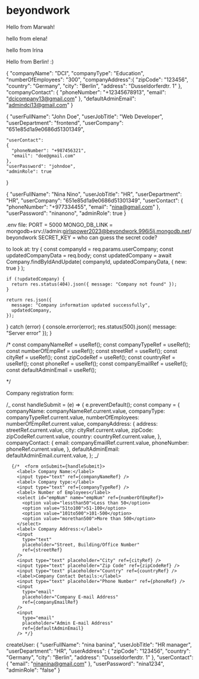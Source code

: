 # beyondwork

Hello from Marwah!

hello from elena!

hello from Irina

Hello from Berlin!
:)

{
"companyName": "DCI",
"companyType": "Education",
"numberOfEmployees": "300",
"companyAddress":{
"zipCode": "123456",
"country": "Germany",
"city": "Berlin",
"address": "Dusseldorferdtr. 1"
},
"companyContact": {
"phoneNumber": "+12345678913",
"email": "dcicompany13@gmail.com"
},
"defaultAdminEmail": "admindci13@gmail.com"
}

{
"userFullName": "John Doe",
"userJobTitle": "Web Developer",
"userDepartment": "frontend",
"userCompany": "651e85d1a9e0686d51301349",

    "userContact":
    {
      "phoneNumber": "+987456321",
      "email": "doe@gmail.com"
    },
    "userPassword": "johndoe",
    "adminRole": true

}

{
"userFullName": "Nina Nino",
"userJobTitle": "HR",
"userDepartment": "HR",
"userCompany": "651e85d1a9e0686d51301349",
"userContact":
{
"phoneNumber": "+977334455",
"email": "nina@gmail.com"
},
"userPassword": "ninanono",
"adminRole": true
}

.env file:
PORT = 5000
MONGO_DB_LINK = mongodb+srv://admin:girlspower2023@beyondwork.996i5lj.mongodb.net/beyondwork
SECRET_KEY = who can guess the secret code?

to look at:
try {
const companyId = req.params.userCompany;
const updatedCompanyData = req.body;
const updatedCompany = await Company.findByIdAndUpdate(
companyId,
updatedCompanyData,
{ new: true }
);

    if (!updatedCompany) {
      return res.status(404).json({ message: "Company not found" });
    }

    return res.json({
      message: "Company information updated successfully",
      updatedCompany,
    });

} catch (error) {
console.error(error);
res.status(500).json({ message: "Server error" });
}

/\* const companyNameRef = useRef();
const companyTypeRef = useRef();
const numberOfEmpRef = useRef();
const streetRef = useRef();
const cityRef = useRef();
const zipCodeRef = useRef();
const countryRef = useRef();
const phoneRef = useRef();
const companyEmailRef = useRef();
const defaultAdminEmail = useRef();

\*/

Company registration form:

/_ const handleSubmit = (e) => {
e.preventDefault();
const company = {
companyName: companyNameRef.current.value,
companyType: companyTypeRef.current.value,
numberOfEmployees: numberOfEmpRef.current.value,
companyAddress: {
address: streetRef.current.value,
city: cityRef.current.value,
zipCode: zipCodeRef.current.value,
country: countryRef.current.value,
},
companyContact: {
email: companyEmailRef.current.value,
phoneNumber: phoneRef.current.value,
},
defaultAdminEmail: defaultAdminEmail.current.value,
}; _/

      {/*  <form onSubmit={handleSubmit}>
        <label> Company Name:</label>
        <input type="text" ref={companyNameRef} />
        <label> Company type:</label>
        <input type="text" ref={companyTypeRef} />
        <label> Number of Employees</label>
        <select id="empNum" name="empNum" ref={numberOfEmpRef}>
          <option value="lessthan50">Less than 50</option>
          <option value="51to100">51-100</option>
          <option value="101to500">101-500</option>
          <option value="morethan500">More than 500</option>
        </select>
        <label> Company Address:</label>
        <input
          type="text"
          placeholder="Street, Building/Office Number"
          ref={streetRef}
        />
        <input type="text" placeholder="City" ref={cityRef} />
        <input type="text" placeholder="Zip Code" ref={zipCodeRef} />
        <input type="text" placeholder="Country" ref={countryRef} />
        <label>Company Contact Details:</label>
        <input type="text" placeholder="Phone Number" ref={phoneRef} />
        <input
          type="email"
          placeholder="Company E-mail Address"
          ref={companyEmailRef}
        />
        <input
          type="email"
          placeholder="Admin E-mail Address"
          ref={defaultAdminEmail}
        /> */}

createUser:
{
"userFullName": "nina banina",
"userJobTitle": "HR manager",
"userDepartment": "HR",
"userAddress": {
"zipCode": "123456",
"country": "Germany",
"city": "Berlin",
"address": "Dusseldorferdtr. 1"
},
"userContact": {
"email": "ninanina@gmail.com"
},
"userPassword": "nina1234",
"adminRole": "false"
}
